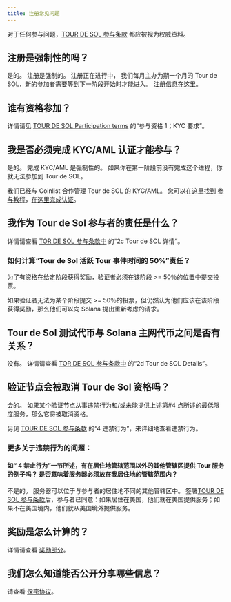 ```yaml
---
title: 注册常见问题
---
```


对于任何参与问题，[TOUR DE SOL 参与条款](https://drive.google.com/a/solana.com/file/d/15ueLG6VJoQ5Hx4rnpjFeuL3pG5DbrBbE/view?usp=sharing) 都应被视为权威资料。

## 注册是强制性的吗？

是的。 注册是强制的。 注册正在进行中， 我们每月主办为期一个月的 Tour de SOL，新的参加者需要等到下一阶段开始时才能进入。 [注册信息在这里](how-to-register.md)。

## 谁有资格参加？

详情请见 [TOUR DE SOL Participation terms](https://drive.google.com/a/solana.com/file/d/15ueLG6VJoQ5Hx4rnpjFeuL3pG5DbrBbE/view?usp=sharing) 的“参与资格 1；KYC 要求”。

## 我是否必须完成 KYC/AML 认证才能参与？

是的。 完成 KYC/AML 是强制性的。 如果你在第一阶段前没有完成这个进程，你就无法参加到 Tour de SOL。

我们已经与 Coinlist 合作管理 Tour de SOL 的 KYC/AML。 您可以在这里找到 [参与教程](https://docs.google.com/presentation/d/1gz8e34piUzzwzCMKwVrKKbZiPXV64Uq2-Izt4-VcMR4/)，[在这里完成认证](https://docs.google.com/presentation/d/1gz8e34piUzzwzCMKwVrKKbZiPXV64Uq2-Izt4-VcMR4/edit#slide=id.g5dff17f5e5_0_44)。

## 我作为 Tour de Sol 参与者的责任是什么？

详情请查看 [TOR DE SOL 参与条款中](https://drive.google.com/file/d/15ueLG6VJoQ5Hx4rnpjFeuL3pG5DbrBbE/view) 的“2c Tour de SOL 详情”。

### 如何计算“Tour de Sol 活跃 Tour 事件时间的 50%”责任？

为了有资格在给定阶段获得奖励，验证者必须在该阶段 &gt;= 50％的位置中提交投票。

如果验证者无法为某个阶段提交 &gt;= 50％的投票，但仍然认为他们应该在该阶段获得奖励，那么他们可以向 Solana 提出重新考虑的请求。

## Tour de Sol 测试代币与 Solana 主网代币之间是否有关系？

没有。 详情请查看 [TOR DE SOL 参与条款中](https://drive.google.com/file/d/15ueLG6VJoQ5Hx4rnpjFeuL3pG5DbrBbE/view) 的“2d Tour de SOL Details”。

## 验证节点会被取消 Tour de Sol 资格吗？

会的。 如果某个验证节点从事违禁行为和/或未能提供上述第\#4 点所述的最低限度服务，那么它将被取消资格。

另见 [ TOUR DE SOL 参与条款](https://drive.google.com/file/d/15ueLG6VJoQ5Hx4rnpjFeuL3pG5DbrBbE/view) 的“4 违禁行为”，来详细地查看违禁行为。

### 更多关于违禁行为的问题：

#### 如“ 4 禁止行为”一节所述，有在居住地管辖范围以外的其他管辖区提供 Tour 服务的例子吗？ 是否意味着服务器必须放在我居住地的管辖范围内？

不是的。 服务器可以位于与参与者的居住地不同的其他管辖区中。 签署[TOUR DE SOL 参与条款](https://drive.google.com/file/d/15ueLG6VJoQ5Hx4rnpjFeuL3pG5DbrBbE/view)后，参与者已同意：如果居住在美国，他们就在美国提供服务；如果不在美国境内，他们就从美国境外提供服务。

## 奖励是怎么计算的？

详情请查看 [奖励部分](rewards.md)。

## 我们怎么知道能否公开分享哪些信息？

请查看 [保密协议](confidentiality.md)。
